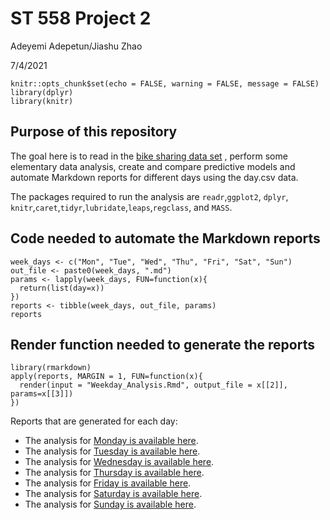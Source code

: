 ST 558 Project 2
================
Adeyemi Adepetun/Jiashu Zhao  

7/4/2021

```{r setup, include=FALSE}
knitr::opts_chunk$set(echo = FALSE, warning = FALSE, message = FALSE)
library(dplyr)
library(knitr)
```

## Purpose of this repository
The goal here is to read in the [bike sharing data set](https://archive.ics.uci.edu/ml/datasets/Bike+Sharing+Dataset) , perform some elementary data analysis, create and compare predictive models and automate Markdown reports for different days using the day.csv data.

The packages required to run the analysis are `readr`,`ggplot2`, `dplyr`, `knitr`,`caret`,`tidyr`,`lubridate`,`leaps`,`regclass`, and `MASS`.


## Code needed to automate the Markdown reports

```{r}
week_days <- c("Mon", "Tue", "Wed", "Thu", "Fri", "Sat", "Sun")
out_file <- paste0(week_days, ".md")
params <- lapply(week_days, FUN=function(x){
  return(list(day=x))
})
reports <- tibble(week_days, out_file, params)
reports
```


## Render function needed to generate the reports
```{r, eval=F}
library(rmarkdown)
apply(reports, MARGIN = 1, FUN=function(x){
  render(input = "Weekday_Analysis.Rmd", output_file = x[[2]], params=x[[3]])
})
```


Reports that are generated for each day:   

* The analysis for [Monday is available here](Analysis.md).    
* The analysis for [Tuesday is available here](tuesday.md).    
* The analysis for [Wednesday is available here](wednesday.md).    
* The analysis for [Thursday is available here](thursday.md).    
* The analysis for [Friday is available here](friday.md).    
* The analysis for [Saturday is available here](saturday.md).    
* The analysis for [Sunday is available here](sunday.md).    
